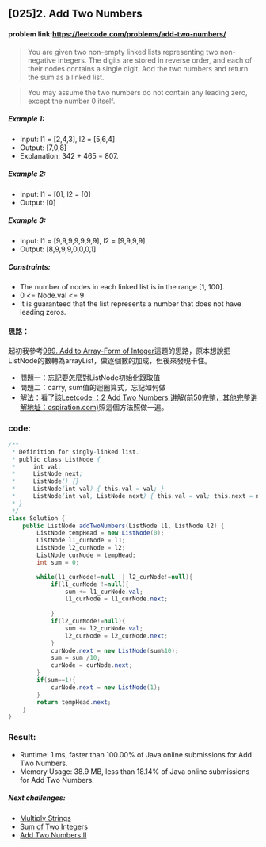 ## [025]2. Add Two Numbers

#### problem link:https://leetcode.com/problems/add-two-numbers/

> You are given two non-empty linked lists representing two non-negative integers. The digits are stored in reverse order, and each of their nodes contains a single digit. Add the two numbers and return the sum as a linked list.

>You may assume the two numbers do not contain any leading zero, except the number 0 itself.

##### Example 1:
- Input: l1 = [2,4,3], l2 = [5,6,4]
- Output: [7,0,8]
- Explanation: 342 + 465 = 807.

##### Example 2:
- Input: l1 = [0], l2 = [0]
- Output: [0]

##### Example 3:
- Input: l1 = [9,9,9,9,9,9,9], l2 = [9,9,9,9]
- Output: [8,9,9,9,0,0,0,1]

##### Constraints:

- The number of nodes in each linked list is in the range [1, 100].
- 0 <= Node.val <= 9
- It is guaranteed that the list represents a number that does not have leading zeros.

#### 思路：
起初我參考[989. Add to Array-Form of Integer](https://github.com/YenKang/Leetcode/blob/master/%5B019%5D989.%20Add%20to%20Array-Form%20of%20Integer.md)這題的思路，原本想說把ListNode的數轉為arrayList，做逐個數的加成，但後來發現卡住。

- 問題一：忘記要怎麼對ListNode初始化跟取值
- 問題二：carry, sum值的迴圈算式，忘記如何做
- 解法：看了該[Leetcode ：2 Add Two Numbers 讲解(前50完整，其他完整讲解地址：cspiration.com)](https://www.youtube.com/watch?v=Ss6HQ8WB90c&ab_channel=Cspiration%E5%AE%98%E6%96%B9%E9%A2%91%E9%81%93)照這個方法照做一遍。

### code:

```java
/**
 * Definition for singly-linked list.
 * public class ListNode {
 *     int val;
 *     ListNode next;
 *     ListNode() {}
 *     ListNode(int val) { this.val = val; }
 *     ListNode(int val, ListNode next) { this.val = val; this.next = next; }
 * }
 */
class Solution {
    public ListNode addTwoNumbers(ListNode l1, ListNode l2) {
        ListNode tempHead = new ListNode(0);
        ListNode l1_curNode = l1;
        ListNode l2_curNode = l2;
        ListNode curNode = tempHead;
        int sum = 0;

        while(l1_curNode!=null || l2_curNode!=null){
            if(l1_curNode !=null){
                sum += l1_curNode.val;
                l1_curNode = l1_curNode.next;
                
            }
            if(l2_curNode!=null){
                sum += l2_curNode.val;
                l2_curNode = l2_curNode.next;
            }
            curNode.next = new ListNode(sum%10);
            sum = sum /10;
            curNode = curNode.next;
        }
        if(sum==1){
            curNode.next = new ListNode(1);
        }
        return tempHead.next;
    }
}
```

### Result:
- Runtime: 1 ms, faster than 100.00% of Java online submissions for Add Two Numbers.
- Memory Usage: 38.9 MB, less than 18.14% of Java online submissions for Add Two Numbers.

##### Next challenges:
- [Multiply Strings](https://leetcode.com/problems/multiply-strings/)
- [Sum of Two Integers](https://leetcode.com/problems/sum-of-two-integers/)
- [Add Two Numbers II](https://leetcode.com/problems/add-two-numbers-ii/)